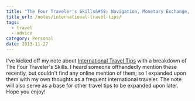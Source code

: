 ```yaml
---
title: "The Four Traveler's Skills&#58; Navigation, Monetary Exchange, Linguistics & Itinerary"
title_url: /notes/international-travel-tips/
tags:
  - travel
  - advice
category: Personal
date: 2013-11-27
---
```


I've kicked off my note about [International Travel Tips](/notes/international-travel-tips/) with a breakdown of The Four Traveler's Skills. I heard someone offhandedly mention these recently, but couldn't find any online mention of them; so I expanded upon them with my own thoughts as a frequent international traveler.  The note will also serve as a base for other travel tips to be expanded upon later. Hope you enjoy!

